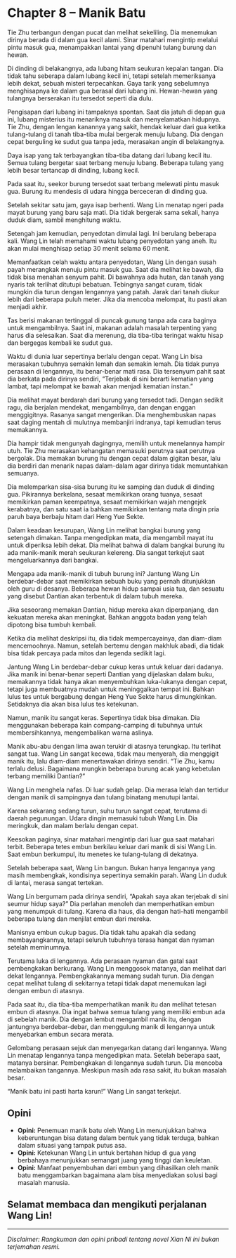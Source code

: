 # Chapter 8 – Manik Batu

Tie Zhu terbangun dengan pucat dan melihat sekeliling. Dia menemukan dirinya berada di dalam gua kecil alami. Sinar matahari mengintip melalui pintu masuk gua, menampakkan lantai yang dipenuhi tulang burung dan hewan.

Di dinding di belakangnya, ada lubang hitam seukuran kepalan tangan. Dia tidak tahu seberapa dalam lubang kecil ini, tetapi setelah memeriksanya lebih dekat, sebuah misteri terpecahkan. Gaya tarik yang sebelumnya menghisapnya ke dalam gua berasal dari lubang ini. Hewan-hewan yang tulangnya berserakan itu tersedot seperti dia dulu.

Pengisapan dari lubang ini tampaknya spontan. Saat dia jatuh di depan gua ini, lubang misterius itu menariknya masuk dan menyelamatkan hidupnya. Tie Zhu, dengan lengan kanannya yang sakit, hendak keluar dari gua ketika tulang-tulang di tanah tiba-tiba mulai bergerak menuju lubang. Dia dengan cepat berguling ke sudut gua tanpa jeda, merasakan angin di belakangnya.

Daya isap yang tak terbayangkan tiba-tiba datang dari lubang kecil itu. Semua tulang bergetar saat terbang menuju lubang. Beberapa tulang yang lebih besar tertancap di dinding, lubang kecil.

Pada saat itu, seekor burung tersedot saat terbang melewati pintu masuk gua. Burung itu mendesis di udara hingga berceceran di dinding gua.

Setelah sekitar satu jam, gaya isap berhenti. Wang Lin menatap ngeri pada mayat burung yang baru saja mati. Dia tidak bergerak sama sekali, hanya duduk diam, sambil menghitung waktu.

Setengah jam kemudian, penyedotan dimulai lagi. Ini berulang beberapa kali. Wang Lin telah memahami waktu lubang penyedotan yang aneh. Itu akan mulai menghisap setiap 30 menit selama 60 menit.

Memanfaatkan celah waktu antara penyedotan, Wang Lin dengan susah payah merangkak menuju pintu masuk gua. Saat dia melihat ke bawah, dia tidak bisa menahan senyum pahit. Di bawahnya ada hutan, dan tanah yang nyaris tak terlihat ditutupi bebatuan. Tebingnya sangat curam, tidak mungkin dia turun dengan lengannya yang patah. Jarak dari tanah diukur lebih dari beberapa puluh meter. Jika dia mencoba melompat, itu pasti akan menjadi akhir.

Tas berisi makanan tertinggal di puncak gunung tanpa ada cara baginya untuk mengambilnya. Saat ini, makanan adalah masalah terpenting yang harus dia selesaikan. Saat dia merenung, dia tiba-tiba teringat waktu hisap dan bergegas kembali ke sudut gua.

Waktu di dunia luar sepertinya berlalu dengan cepat. Wang Lin bisa merasakan tubuhnya semakin lemah dan semakin lemah. Dia tidak punya perasaan di lengannya, itu benar-benar mati rasa. Dia tersenyum pahit saat dia berkata pada dirinya sendiri, “Terjebak di sini berarti kematian yang lambat, tapi melompat ke bawah akan menjadi kematian instan.”

Dia melihat mayat berdarah dari burung yang tersedot tadi. Dengan sedikit ragu, dia berjalan mendekat, mengambilnya, dan dengan enggan menggigitnya. Rasanya sangat mengerikan. Dia menghembuskan napas saat daging mentah di mulutnya membanjiri indranya, tapi kemudian terus memakannya.

Dia hampir tidak mengunyah dagingnya, memilih untuk menelannya hampir utuh. Tie Zhu merasakan kehangatan memasuki perutnya saat perutnya bergolak. Dia memakan burung itu dengan cepat dalam gigitan besar, lalu dia berdiri dan menarik napas dalam-dalam agar dirinya tidak memuntahkan semuanya.

Dia melemparkan sisa-sisa burung itu ke samping dan duduk di dinding gua. Pikirannya berkelana, sesaat memikirkan orang tuanya, sesaat memikirkan paman keempatnya, sesaat memikirkan wajah mengejek kerabatnya, dan satu saat ia bahkan memikirkan tentang mata dingin pria paruh baya berbaju hitam dari Heng Yue Sekte.

Dalam keadaan kesurupan, Wang Lin melihat bangkai burung yang setengah dimakan. Tanpa mengedipkan mata, dia mengambil mayat itu untuk diperiksa lebih dekat. Dia melihat bahwa di dalam bangkai burung itu ada manik-manik merah seukuran kelereng. Dia sangat terkejut saat mengeluarkannya dari bangkai.

Mengapa ada manik-manik di tubuh burung ini? Jantung Wang Lin berdebar-debar saat memikirkan sebuah buku yang pernah ditunjukkan oleh guru di desanya. Beberapa hewan hidup sampai usia tua, dan sesuatu yang disebut Dantian akan terbentuk di dalam tubuh mereka.

Jika seseorang memakan Dantian, hidup mereka akan diperpanjang, dan kekuatan mereka akan meningkat. Bahkan anggota badan yang telah dipotong bisa tumbuh kembali.

Ketika dia melihat deskripsi itu, dia tidak mempercayainya, dan diam-diam mencemoohnya. Namun, setelah bertemu dengan makhluk abadi, dia tidak bisa tidak percaya pada mitos dan legenda sedikit lagi.

Jantung Wang Lin berdebar-debar cukup keras untuk keluar dari dadanya. Jika manik ini benar-benar seperti Dantian yang dijelaskan dalam buku, memakannya tidak hanya akan menyembuhkan luka-lukanya dengan cepat, tetapi juga membuatnya mudah untuk meninggalkan tempat ini. Bahkan lulus tes untuk bergabung dengan Heng Yue Sekte harus dimungkinkan. Setidaknya dia akan bisa lulus tes ketekunan.

Namun, manik itu sangat keras. Sepertinya tidak bisa dimakan. Dia menggunakan beberapa kain compang-camping di tubuhnya untuk membersihkannya, mengembalikan warna aslinya.

Manik abu-abu dengan lima awan terukir di atasnya terungkap. Itu terlihat sangat tua. Wang Lin sangat kecewa, tidak mau menyerah, dia menggigit manik itu, lalu diam-diam menertawakan dirinya sendiri. “Tie Zhu, kamu terlalu delusi. Bagaimana mungkin beberapa burung acak yang kebetulan terbang memiliki Dantian?”

Wang Lin menghela nafas. Di luar sudah gelap. Dia merasa lelah dan tertidur dengan manik di sampingnya dan tulang binatang menutupi lantai.

Karena sekarang sedang turun, suhu turun sangat cepat, terutama di daerah pegunungan. Udara dingin memasuki tubuh Wang Lin. Dia meringkuk, dan malam berlalu dengan cepat.

Keesokan paginya, sinar matahari mengintip dari luar gua saat matahari terbit. Beberapa tetes embun berkilau keluar dari manik di sisi Wang Lin. Saat embun berkumpul, itu menetes ke tulang-tulang di dekatnya.

Setelah beberapa saat, Wang Lin bangun. Bukan hanya lengannya yang masih membengkak, kondisinya sepertinya semakin parah. Wang Lin duduk di lantai, merasa sangat tertekan.

Wang Lin bergumam pada dirinya sendiri, “Apakah saya akan terjebak di sini seumur hidup saya?” Dia perlahan menoleh dan memperhatikan embun yang menumpuk di tulang. Karena dia haus, dia dengan hati-hati mengambil beberapa tulang dan menjilat embun dari mereka.

Manisnya embun cukup bagus. Dia tidak tahu apakah dia sedang membayangkannya, tetapi seluruh tubuhnya terasa hangat dan nyaman setelah meminumnya.

Terutama luka di lengannya. Ada perasaan nyaman dan gatal saat pembengkakan berkurang. Wang Lin menggosok matanya, dan melihat dari dekat lengannya. Pembengkakannya memang sudah turun. Dia dengan cepat melihat tulang di sekitarnya tetapi tidak dapat menemukan lagi dengan embun di atasnya.

Pada saat itu, dia tiba-tiba memperhatikan manik itu dan melihat tetesan embun di atasnya. Dia ingat bahwa semua tulang yang memiliki embun ada di sebelah manik. Dia dengan lembut mengambil manik itu, dengan jantungnya berdebar-debar, dan menggulung manik di lengannya untuk menyebarkan embun secara merata.

Gelombang perasaan sejuk dan menyegarkan datang dari lengannya. Wang Lin menatap lengannya tanpa mengedipkan mata. Setelah beberapa saat, matanya bersinar. Pembengkakan di lengannya sudah turun. Dia mencoba melambaikan tangannya. Meskipun masih ada rasa sakit, itu bukan masalah besar.

“Manik batu ini pasti harta karun!” Wang Lin sangat terkejut.

## Opini

- **Opini:** Penemuan manik batu oleh Wang Lin menunjukkan bahwa keberuntungan bisa datang dalam bentuk yang tidak terduga, bahkan dalam situasi yang tampak putus asa.
- **Opini:** Ketekunan Wang Lin untuk bertahan hidup di gua yang berbahaya menunjukkan semangat juang yang tinggi dan keuletan.
- **Opini:** Manfaat penyembuhan dari embun yang dihasilkan oleh manik batu menggambarkan bagaimana alam bisa menyediakan solusi bagi masalah manusia.

## Selamat membaca dan mengikuti perjalanan Wang Lin!

---

_Disclaimer: Rangkuman dan opini pribadi tentang novel Xian Ni ini bukan terjemahan resmi._